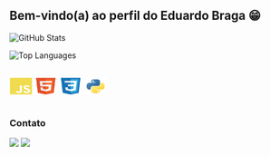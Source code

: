 ## Bem-vindo(a) ao perfil do Eduardo Braga 😁

![GitHub Stats](https://github-readme-stats.vercel.app/api?username=EduardoBragaT&show_icons=true&theme=tokyonight&include_all_commits=true&count_private=true)

![Top Languages](https://github-readme-stats.vercel.app/api/top-langs/?username=EduardoBragaT&layout=compact&langs_count=6&theme=tokyonight&rand=1)

<div style="display: inline_block"><br>
    <img align="center" alt="Js" height="30" width="40"
        src="https://raw.githubusercontent.com/devicons/devicon/master/icons/javascript/javascript-plain.svg">
    <img align="center" alt="HTML" height="30" width="40"
        src="https://raw.githubusercontent.com/devicons/devicon/master/icons/html5/html5-original.svg">
    <img align="center" alt="CSS" height="30" width="40"
        src="https://raw.githubusercontent.com/devicons/devicon/master/icons/css3/css3-original.svg">  
    <img align="center" alt="CSS" height="30" width="40"
        src="https://raw.githubusercontent.com/devicons/devicon/master/icons/python/python-original.svg">
</div>

<br>

### Contato

<div>
    <a href="https://www.instagram.com/eduardoluiznbraga/" target="_blank"><img
            src="https://img.shields.io/badge/-Instagram-%23E4405F?style=for-the-badge&logo=instagram&logoColor=white"
            target="_blank"></a>
    <a href="mailto:luixed18@gmail.com"><img
            src="https://img.shields.io/badge/-Gmail-%23333?style=for-the-badge&logo=gmail&logoColor=white"
            target="_blank"></a>
</div>
